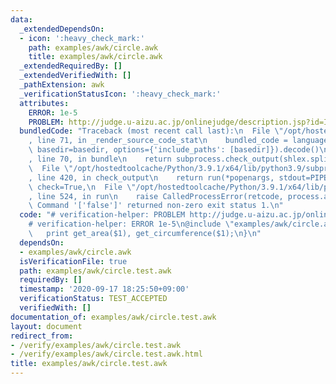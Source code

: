```yaml
---
data:
  _extendedDependsOn:
  - icon: ':heavy_check_mark:'
    path: examples/awk/circle.awk
    title: examples/awk/circle.awk
  _extendedRequiredBy: []
  _extendedVerifiedWith: []
  _pathExtension: awk
  _verificationStatusIcon: ':heavy_check_mark:'
  attributes:
    ERROR: 1e-5
    PROBLEM: http://judge.u-aizu.ac.jp/onlinejudge/description.jsp?id=ITP1_4_B
  bundledCode: "Traceback (most recent call last):\n  File \"/opt/hostedtoolcache/Python/3.9.1/x64/lib/python3.9/site-packages/onlinejudge_verify/documentation/build.py\"\
    , line 71, in _render_source_code_stat\n    bundled_code = language.bundle(stat.path,\
    \ basedir=basedir, options={'include_paths': [basedir]}).decode()\n  File \"/opt/hostedtoolcache/Python/3.9.1/x64/lib/python3.9/site-packages/onlinejudge_verify/languages/user_defined.py\"\
    , line 70, in bundle\n    return subprocess.check_output(shlex.split(command))\n\
    \  File \"/opt/hostedtoolcache/Python/3.9.1/x64/lib/python3.9/subprocess.py\"\
    , line 420, in check_output\n    return run(*popenargs, stdout=PIPE, timeout=timeout,\
    \ check=True,\n  File \"/opt/hostedtoolcache/Python/3.9.1/x64/lib/python3.9/subprocess.py\"\
    , line 524, in run\n    raise CalledProcessError(retcode, process.args,\nsubprocess.CalledProcessError:\
    \ Command '['false']' returned non-zero exit status 1.\n"
  code: "# verification-helper: PROBLEM http://judge.u-aizu.ac.jp/onlinejudge/description.jsp?id=ITP1_4_B\n\
    # verification-helper: ERROR 1e-5\n@include \"examples/awk/circle.awk\"\n{\n \
    \   print get_area($1), get_circumference($1);\n}\n"
  dependsOn:
  - examples/awk/circle.awk
  isVerificationFile: true
  path: examples/awk/circle.test.awk
  requiredBy: []
  timestamp: '2020-09-17 18:25:50+09:00'
  verificationStatus: TEST_ACCEPTED
  verifiedWith: []
documentation_of: examples/awk/circle.test.awk
layout: document
redirect_from:
- /verify/examples/awk/circle.test.awk
- /verify/examples/awk/circle.test.awk.html
title: examples/awk/circle.test.awk
---
```

